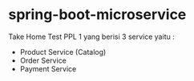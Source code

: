 # spring-boot-microservice

Take Home Test PPL 1 yang berisi 3 service yaitu : 
- Product Service (Catalog) 
- Order Service 
- Payment Service
